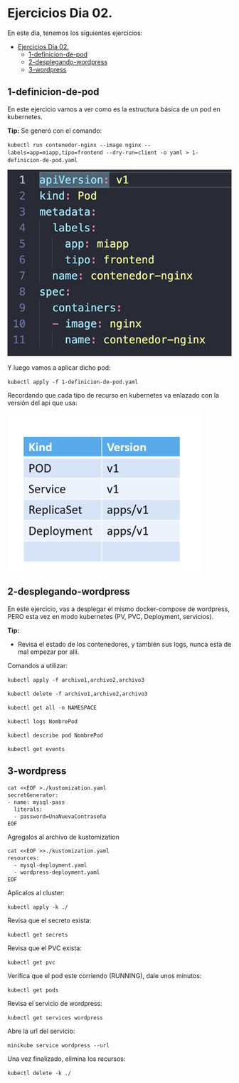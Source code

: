 # Ejercicios Dia 02.

En este dia, tenemos los siguientes ejercicios:

- [Ejercicios Dia 02.](#ejercicios-dia-02)
  - [1-definicion-de-pod](#1-definicion-de-pod)
  - [2-desplegando-wordpress](#2-desplegando-wordpress)
  - [3-wordpress](#3-wordpress)

## 1-definicion-de-pod

En este ejercicio vamos a ver como es la estructura básica de un pod en kubernetes.

**Tip:** Se generó con el comando:

 `kubectl run contenedor-nginx --image nginx --labels=app=miapp,tipo=frontend --dry-run=client -o yaml > 1-definicion-de-pod.yaml`

![Alt text](image.png)

Y luego vamos a aplicar dicho pod:

`kubectl apply -f 1-definicion-de-pod.yaml`

Recordando que cada tipo de recurso en kubernetes va enlazado con la versión del api que usa:

![Alt text](image-1.png)

## 2-desplegando-wordpress

En este ejercicio, vas a desplegar el mismo docker-compose de wordpress, PERO esta vez en modo kubernetes (PV, PVC, Deployment, servicios).

**Tip:** 

- Revisa el estado de los contenedores, y también sus logs, nunca esta de mal empezar por allí.


Comandos a utilizar:

`kubectl apply -f archivo1,archivo2,archivo3`

`kubectl delete -f archivo1,archivo2,archivo3`

`kubectl get all -n NAMESPACE`

`kubectl logs NombrePod`

`kubectl describe pod NombrePod`

`kubectl get events`

## 3-wordpress

```
cat <<EOF >./kustomization.yaml
secretGenerator:
- name: mysql-pass
  literals:
  - password=UnaNuevaContraseña
EOF
```

Agregalos al archivo de kustomization

```
cat <<EOF >>./kustomization.yaml
resources:
  - mysql-deployment.yaml
  - wordpress-deployment.yaml
EOF
```

Aplicalos al cluster:

`kubectl apply -k ./`

Revisa que el secreto exista:

`kubectl get secrets`

Revisa que el PVC exista:

`kubectl get pvc`

Verifica que el pod este corriendo (RUNNING), dale unos minutos:

`kubectl get pods`

Revisa el servicio de wordpress:

`kubectl get services wordpress`

Abre la url del servicio:

`minikube service wordpress --url`

Una vez finalizado, elimina los recursos:

`kubectl delete -k ./`
